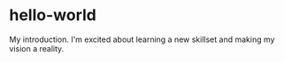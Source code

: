 # hello-world
My introduction.
I'm excited about learning a new skillset and making my vision a reality.  
